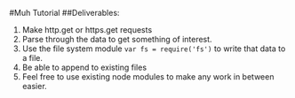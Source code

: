 #Muh Tutorial
##Deliverables:

1. Make http.get or https.get requests
2. Parse through the data to get something of interest.
3. Use the file system module `var fs = require('fs')` to  write that data to a file.
4. Be able to append to existing files
5. Feel free to use existing node modules to make any work in between easier. 
